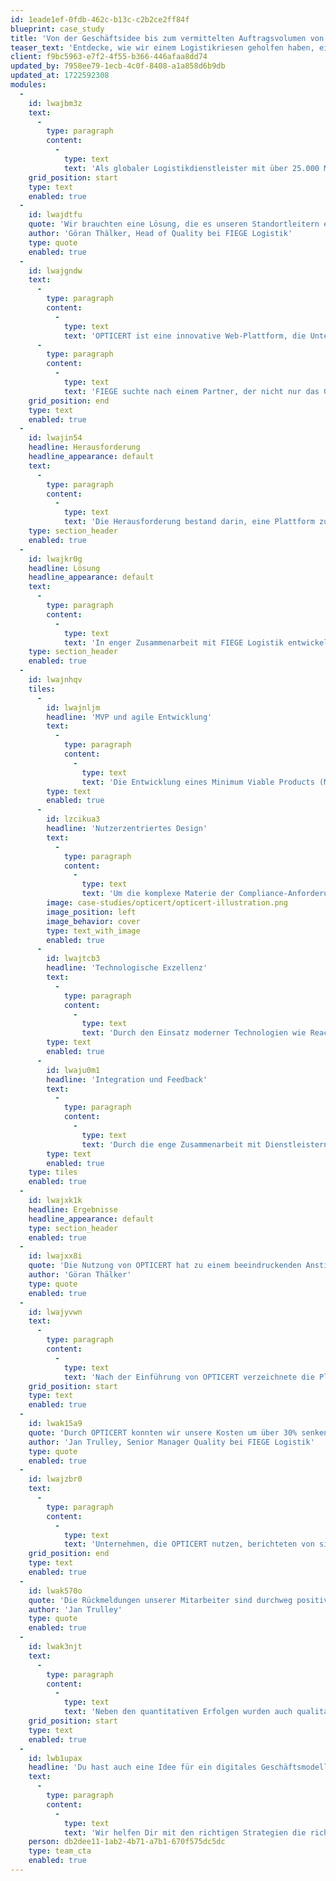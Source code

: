```yaml
---
id: 1eade1ef-0fdb-462c-b13c-c2b2ce2ff84f
blueprint: case_study
title: 'Von der Geschäftsidee bis zum vermittelten Auftragsvolumen von über 2 Mio. Euro'
teaser_text: 'Entdecke, wie wir einem Logistikriesen geholfen haben, ein tragfähiges digitales Geschäftsmodell zu erarbeiten und erfolgreich umzusetzen.'
client: f9bc5963-e7f2-4f55-b366-446afaa8dd74
updated_by: 7958ee79-1ecb-4c0f-8408-a1a858d6b9db
updated_at: 1722592308
modules:
  -
    id: lwajbm3z
    text:
      -
        type: paragraph
        content:
          -
            type: text
            text: 'Als globaler Logistikdienstleister mit über 25.000 Mitarbeitern und 135 Standorten weltweit, steht FIEGE Logistik täglich vor der Herausforderung, gesetzliche Anforderungen in den Bereichen Arbeitssicherheit, Arbeitsmedizin und Brandschutz effizient und zuverlässig zu erfüllen. Die bisherige Praxis, eigenständig und ohne zentrale Unterstützung Dienstleister zu suchen und zu vergleichen, war zeitaufwendig und ineffizient.'
    grid_position: start
    type: text
    enabled: true
  -
    id: lwajdtfu
    quote: 'Wir brauchten eine Lösung, die es unseren Standortleitern ermöglicht, ohne umständliche Suchprozesse die besten Dienstleister für unsere spezifischen Bedürfnisse schnell und einfach zu finden und zu beauftragen. Da andere Unternehmen vor den gleichen Herausforderungen standen, wurde OPTICERT geschaffen, um genau diese Lücke zu schließen.'
    author: 'Göran Thälker, Head of Quality bei FIEGE Logistik'
    type: quote
    enabled: true
  -
    id: lwajgndw
    text:
      -
        type: paragraph
        content:
          -
            type: text
            text: 'OPTICERT ist eine innovative Web-Plattform, die Unternehmen ermöglicht, Angebote von Dienstleistern einfach zu vergleichen und zu beauftragen und ihnen dabei hilft, ihre gesetzlichen Anforderungen zu erfüllen.'
      -
        type: paragraph
        content:
          -
            type: text
            text: 'FIEGE suchte nach einem Partner, der nicht nur das Geschäftsmodell entwickeln, sondern auch eine Plattform von Grund auf neu implementieren konnte.'
    grid_position: end
    type: text
    enabled: true
  -
    id: lwajin54
    headline: Herausforderung
    headline_appearance: default
    text:
      -
        type: paragraph
        content:
          -
            type: text
            text: 'Die Herausforderung bestand darin, eine Plattform zu schaffen, die es ermöglicht, Dienstleistungen im Bereich der Compliance einfach zu vermitteln und gesetzliche Anforderungen transparent zu machen. Das Konzept von OPTICERT war innovativ, aber bis dato unerprobt und die Akzeptanz bei Dienstleistern und Unternehmen zunächst unsicher.'
    type: section_header
    enabled: true
  -
    id: lwajkr0g
    headline: Lösung
    headline_appearance: default
    text:
      -
        type: paragraph
        content:
          -
            type: text
            text: 'In enger Zusammenarbeit mit FIEGE Logistik entwickelte 21st digital eine benutzerfreundliche Online-Plattform, die speziell darauf ausgerichtet ist, Unternehmen bei der Erfüllung ihrer Compliance-Anforderungen zu unterstützen und passende Dienstleister effizient zu vermitteln.'
    type: section_header
    enabled: true
  -
    id: lwajnhqv
    tiles:
      -
        id: lwajnljm
        headline: 'MVP und agile Entwicklung'
        text:
          -
            type: paragraph
            content:
              -
                type: text
                text: 'Die Entwicklung eines Minimum Viable Products (MVP) stand im Zentrum des Lösungsansatzes. Ziel war es, schnell eine Basisversion auf den Markt zu bringen, um das Konzept zu testen und Nutzerfeedback zu integrieren. Die agile Entwicklungspraxis Scrum half dem Team, flexibel auf Feedback zu reagieren und das Produkt kontinuierlich zu verbessern.'
        type: text
        enabled: true
      -
        id: lzcikua3
        headline: 'Nutzerzentriertes Design'
        text:
          -
            type: paragraph
            content:
              -
                type: text
                text: 'Um die komplexe Materie der Compliance-Anforderungen zugänglich zu machen, wurde ein stark benutzerzentriertes Design gewählt. Illustrationen und klare User Interfaces sorgten für eine intuitive Bedienung und halfen, die sonst trockene Materie verständlich darzustellen.'
        image: case-studies/opticert/opticert-illustration.png
        image_position: left
        image_behavior: cover
        type: text_with_image
        enabled: true
      -
        id: lwajtcb3
        headline: 'Technologische Exzellenz'
        text:
          -
            type: paragraph
            content:
              -
                type: text
                text: 'Durch den Einsatz moderner Technologien wie React und PostgreSQL und die Verwendung von Heroku als Hosting-Plattform konnte eine sichere, leistungsfähige und skalierbare Lösung realisiert werden.'
        type: text
        enabled: true
      -
        id: lwaju0m1
        headline: 'Integration und Feedback'
        text:
          -
            type: paragraph
            content:
              -
                type: text
                text: 'Durch die enge Zusammenarbeit mit Dienstleistern und Nutzern wurde die Plattform kontinuierlich verbessert und an die Bedürfnisse der Zielgruppe angepasst.'
        type: text
        enabled: true
    type: tiles
    enabled: true
  -
    id: lwajxk1k
    headline: Ergebnisse
    headline_appearance: default
    type: section_header
    enabled: true
  -
    id: lwajxx8i
    quote: 'Die Nutzung von OPTICERT hat zu einem beeindruckenden Anstieg bei den registrierten Dienstleistungen geführt, was unser Vertrauen in die Plattform bestätigt'
    author: 'Göran Thälker'
    type: quote
    enabled: true
  -
    id: lwajyvwn
    text:
      -
        type: paragraph
        content:
          -
            type: text
            text: 'Nach der Einführung von OPTICERT verzeichnete die Plattform signifikante Erfolge in Bezug auf Nutzerzahlen, Anzahl der Dienstleister und das vermittelte Auftragsvolumen. Die registrierten Unternehmer und Dienstleister auf der Plattform stiegen stetig an, was auf die hohe Akzeptanz und den wahrgenommenen Wert von OPTICERT im Markt hinweist. Eines der bemerkenswerten Ergebnisse war das vermittelte Auftragsvolumen, das ein deutliches Zeichen für das Vertrauen in die Plattform und ihre Fähigkeit, effektive Verbindungen zwischen Unternehmen und Dienstleistern herzustellen, darstellt.'
    grid_position: start
    type: text
    enabled: true
  -
    id: lwak15a9
    quote: 'Durch OPTICERT konnten wir unsere Kosten um über 30% senken und unsere Prozesse wesentlich effizienter gestalten.'
    author: 'Jan Trulley, Senior Manager Quality bei FIEGE Logistik'
    type: quote
    enabled: true
  -
    id: lwajzbr0
    text:
      -
        type: paragraph
        content:
          -
            type: text
            text: 'Unternehmen, die OPTICERT nutzen, berichteten von signifikanten Einsparungen bei der Erfüllung ihrer Compliance-Anforderungen. Die Möglichkeit, Angebote von Dienstleistern direkt auf der Plattform zu vergleichen, führte zu wettbewerbsfähigeren Preisen und kosteneffizienteren Lösungen. Darüber hinaus führte die effiziente Verwaltung und Abdeckung von Compliance-Anforderungen durch die Plattform zu einer erheblichen Zeitersparnis für die Unternehmen.'
    grid_position: end
    type: text
    enabled: true
  -
    id: lwak570o
    quote: 'Die Rückmeldungen unserer Mitarbeiter sind durchweg positiv. Sie finden die Plattform nicht nur einfach zu bedienen, sondern auch äußerst hilfreich, um unsere gesetzlichen Anforderungen effizient zu managen.'
    author: 'Jan Trulley'
    type: quote
    enabled: true
  -
    id: lwak3njt
    text:
      -
        type: paragraph
        content:
          -
            type: text
            text: 'Neben den quantitativen Erfolgen wurden auch qualitative Verbesserungen festgestellt. Die Benutzerfreundlichkeit von OPTICERT und die intuitive Gestaltung des Unternehmenschecks und der Dienstleistungswizards trugen zu einer positiven Nutzererfahrung bei. Die Plattform erleichterte nicht nur die Einhaltung gesetzlicher Anforderungen, sondern stärkte auch das Compliance-Bewusstsein innerhalb der Unternehmen. Die Einbindung von Illustrationen und benutzerzentriertem Design machte die ansonsten komplexe Materie der Compliance-Anforderungen zugänglich und verständlich.'
    grid_position: start
    type: text
    enabled: true
  -
    id: lwb1upax
    headline: 'Du hast auch eine Idee für ein digitales Geschäftsmodell?'
    text:
      -
        type: paragraph
        content:
          -
            type: text
            text: 'Wir helfen Dir mit den richtigen Strategien die richtigen Entscheidungen zu treffen.'
    person: db2dee11-1ab2-4b71-a7b1-670f575dc5dc
    type: team_cta
    enabled: true
---
```

